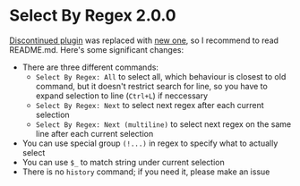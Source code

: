 Select By Regex 2.0.0
===

[Discontinued plugin](https://github.com/tarwich/SelectByRegex) was replaced with [new one](https://github.com/mvoidex/SublimeSelectRegex), so I recommend to read README.md.
Here's some significant changes:
 * There are three different commands:
     - `Select By Regex: All` to select all, which behaviour is closest to old command, but it doesn't restrict search for line, so you have to expand selection to line (`Ctrl+L`) if neccessary
     - `Select By Regex: Next` to select next regex after each current selection
     - `Select By Regex: Next (multiline)` to select next regex on the same line after each current selection
 * You can use special group `(!...)` in regex to specify what to actually select
 * You can use `$_` to match string under current selection
 * There is no `history` command; if you need it, please make an issue
